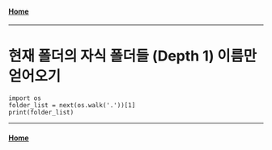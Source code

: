 #### [Home](../index.md)  
---
# 현재 폴더의 자식 폴더들 (Depth 1) 이름만 얻어오기

```
import os
folder_list = next(os.walk('.'))[1]
print(folder_list)
```
---
#### [Home](../index.md)  
